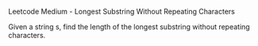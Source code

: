 Leetcode Medium - Longest Substring Without Repeating Characters

Given a string s, find the length of the longest substring without repeating characters.
